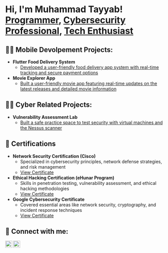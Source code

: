 <h1>Hi, I'm Muhammad Tayyab! <br/><a href="https://github.com/teayab">Programmer</a>, <a href="https://www.linkedin.com/in/muhammad-tayyab-6568922a9">Cybersecurity Professional</a>, <a href="mailto:amjadtayyab4@gmail.com">Tech Enthusiast</a></h1>

<h2>👨‍💻 Mobile Devolpement Projects:</h2>

- <b>Flutter Food Delivery System</b>
  - [Developed a user-friendly food delivery app system with real-time tracking and secure payment options](https://github.com/teayab/NOSH_NOW-Food_delivery_system-)
- <b>Movie Explorer App</b>
  - [Built a user-friendly movie app featuring real-time updates on the latest releases and detailed movie information](https://github.com/teayab/movie_database_mobile_app)
 
<h2>👨‍💻 Cyber Related Projects:</h2>

- <b>Vulnerability Assessment Lab</b>
  - [Built a safe practice space to test security with virtual machines and the Nessus scanner](link_to_repository)

<h2>📜 Certifications</h2>

- **Network Security Certification (Cisco)**
  - Specialized in cybersecurity principles, network defense strategies, and risk management
  - [View Certificate](link_to_certificate_pdf)
- **Ethical Hacking Certification (eHunar Program)**
  - Skills in penetration testing, vulnerability assessment, and ethical hacking methodologies
  - [View Certificate](link_to_certificate_pdf)
- **Google Cybersecurity Certificate**
  - Covered essential areas like network security, cryptography, and incident response techniques
  - [View Certificate](link_to_certificate_pdf)



<h2>🤳 Connect with me:</h2>

[<img align="left" alt="Muhammad Tayyab | LinkedIn" width="22px" src="https://cdn.jsdelivr.net/npm/simple-icons@v3/icons/linkedin.svg" />][linkedin]
[<img align="left" alt="Muhammad Tayyab | Email" width="22px" src="https://cdn.jsdelivr.net/npm/simple-icons@v3/icons/gmail.svg" />][email]

[linkedin]: https://www.linkedin.com/in/muhammad-tayyab-6568922a9
[email]: mailto:amjadtayyab4@gmail.com

<!--
**your-github-username/your-github-username** is a ✨ _special_ ✨ repository because its `README.md` (this file) appears on your GitHub profile.

Here are some ideas to get you started:

- 🔭 I’m currently working on ...
- 🌱 I’m currently learning ...
- 👯 I’m looking to collaborate on ...
- 🤔 I’m looking for help with ...
- 💬 Ask me about ...
- 📫 How to reach me: ...
- 😄 Pronouns: ...
- ⚡ Fun fact: ...
-->
